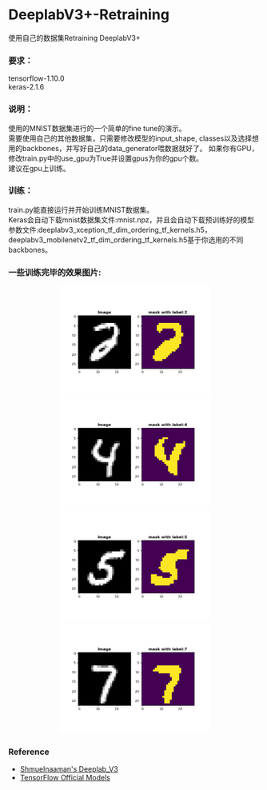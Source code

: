 # DeeplabV3+-Retraining
使用自己的数据集Retraining DeeplabV3+


### 要求：
tensorflow-1.10.0<br>
keras-2.1.6<br>


### 说明：
使用的MNIST数据集进行的一个简单的fine tune的演示。<br>
需要使用自己的其他数据集，只需要修改模型的input_shape, classes以及选择想用的backbones，并写好自己的data_generator喂数据就好了。
如果你有GPU，修改train.py中的use_gpu为True并设置gpus为你的gpu个数。<br>
建议在gpu上训练。<br>


### 训练：
train.py能直接运行并开始训练MNIST数据集。<br>
Keras会自动下载mnist数据集文件:mnist.npz，并且会自动下载预训练好的模型参数文件:deeplabv3_xception_tf_dim_ordering_tf_kernels.h5，deeplabv3_mobilenetv2_tf_dim_ordering_tf_kernels.h5基于你选用的不同backbones。<br>


### 一些训练完毕的效果图片:
<p align="center">
    <img src="asserts/02.png" width=300>
    <img src="asserts/04.png" width=300></br>
    <img src="asserts/05.png" width=300>
    <img src="asserts/07.png" width=300></br>
</p>


### Reference
- [Shmuelnaaman's Deeplab_V3](https://github.com/Shmuelnaaman/deeplab_v3)
- [TensorFlow Official Models](https://github.com/tensorflow/models/tree/master/research/deeplab)
